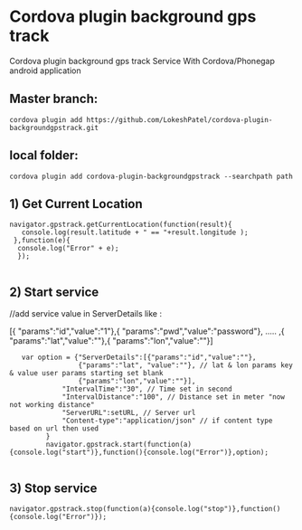 # Cordova plugin background gps track
Cordova plugin background gps track Service With Cordova/Phonegap android application




## Master branch:
 
 ```
cordova plugin add https://github.com/LokeshPatel/cordova-plugin-backgroundgpstrack.git
 ```
## local folder:

 ``` 
cordova plugin add cordova-plugin-backgroundgpstrack --searchpath path

```


## 1) Get Current Location
  ```
  navigator.gpstrack.getCurrentLocation(function(result){
     console.log(result.latitude + " == "+result.longitude );
   },function(e){
    console.log("Error" + e);
    });
  
  
```
## 2) Start service 

 //add service value in ServerDetails like :
 
  [{ "params":"id","value":"1"},{ "params":"pwd","value":"password"}, ..... ,{ "params":"lat","value":""},{ "params":"lon","value":""}]
 
 ```  
    var option = {"ServerDetails":[{"params":"id","value":""},
                  {"params":"lat", "value":""}, // lat & lon params key & value user params starting set blank
                  {"params":"lon","value":""}],
              "IntervalTime":"30", // Time set in second
              "IntervalDistance":"100", // Distance set in meter "now not working distance"
              "ServerURL":setURL, // Server url 
              "Content-type":"application/json" // if content type based on url then used
          }
          navigator.gpstrack.start(function(a){console.log("start")},function(){console.log("Error")},option);
     
 ``` 
  
## 3) Stop service 
  ```
  navigator.gpstrack.stop(function(a){console.log("stop")},function(){console.log("Error")});
  
```

